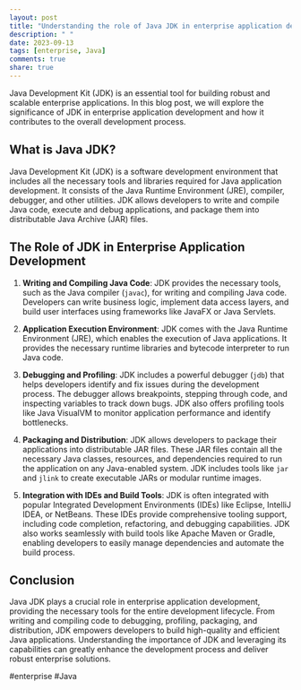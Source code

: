 ```yaml
---
layout: post
title: "Understanding the role of Java JDK in enterprise application development"
description: " "
date: 2023-09-13
tags: [enterprise, Java]
comments: true
share: true
---
```


Java Development Kit (JDK) is an essential tool for building robust and scalable enterprise applications. In this blog post, we will explore the significance of JDK in enterprise application development and how it contributes to the overall development process.

## What is Java JDK?

Java Development Kit (JDK) is a software development environment that includes all the necessary tools and libraries required for Java application development. It consists of the Java Runtime Environment (JRE), compiler, debugger, and other utilities. JDK allows developers to write and compile Java code, execute and debug applications, and package them into distributable Java Archive (JAR) files.

## The Role of JDK in Enterprise Application Development

1. **Writing and Compiling Java Code**: JDK provides the necessary tools, such as the Java compiler (`javac`), for writing and compiling Java code. Developers can write business logic, implement data access layers, and build user interfaces using frameworks like JavaFX or Java Servlets.

2. **Application Execution Environment**: JDK comes with the Java Runtime Environment (JRE), which enables the execution of Java applications. It provides the necessary runtime libraries and bytecode interpreter to run Java code.

3. **Debugging and Profiling**: JDK includes a powerful debugger (`jdb`) that helps developers identify and fix issues during the development process. The debugger allows breakpoints, stepping through code, and inspecting variables to track down bugs. JDK also offers profiling tools like Java VisualVM to monitor application performance and identify bottlenecks.

4. **Packaging and Distribution**: JDK allows developers to package their applications into distributable JAR files. These JAR files contain all the necessary Java classes, resources, and dependencies required to run the application on any Java-enabled system. JDK includes tools like `jar` and `jlink` to create executable JARs or modular runtime images.

5. **Integration with IDEs and Build Tools**: JDK is often integrated with popular Integrated Development Environments (IDEs) like Eclipse, IntelliJ IDEA, or NetBeans. These IDEs provide comprehensive tooling support, including code completion, refactoring, and debugging capabilities. JDK also works seamlessly with build tools like Apache Maven or Gradle, enabling developers to easily manage dependencies and automate the build process.

## Conclusion

Java JDK plays a crucial role in enterprise application development, providing the necessary tools for the entire development lifecycle. From writing and compiling code to debugging, profiling, packaging, and distribution, JDK empowers developers to build high-quality and efficient Java applications. Understanding the importance of JDK and leveraging its capabilities can greatly enhance the development process and deliver robust enterprise solutions.

#enterprise #Java